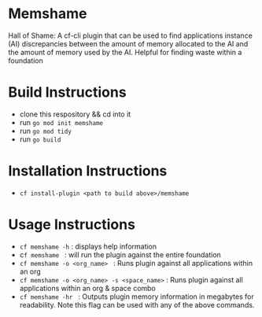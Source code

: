 # Memshame
Hall of Shame:  A cf-cli plugin that can be used to find applications instance (AI) discrepancies between the amount of memory allocated to the AI and the amount of memory used by the AI.  Helpful for finding waste within a foundation

# Build Instructions
* clone this respository && cd into it
* run `go mod init memshame`
* run `go mod tidy`
* run `go build`

# Installation Instructions
* `cf install-plugin <path to build above>/memshame`

# Usage Instructions
* `cf memshame -h`                              :  displays help information
* c`f memshame `                                :  will run the plugin against the entire foundation
* `cf memshame -o <org_name> `                  :  Runs plugin against all applications within an org
* `cf memshame -o <org_name> -s <space_name>`   :  Runs plugin against all applications within an org & space combo
* `cf memshame -hr `                            :  Outputs plugin memory information in megabytes for readability.  Note this flag can be used with any of the above commands.


